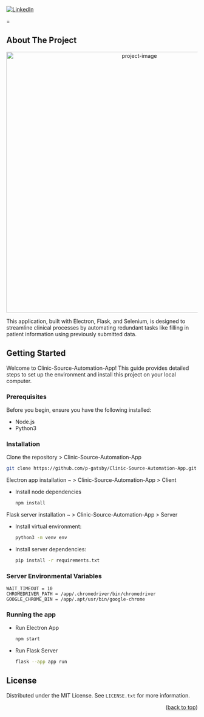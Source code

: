 <a name="readme-top"></a>
[![LinkedIn][linkedin-shield]][linkedin-url]

=

<!-- ABOUT THE PROJECT -->

## About The Project

<div align="center"> 
<img width="685" alt="project-image" src="https://github.com/p-gatsby/p-gatsby/assets/106583795/ae172f95-8654-44ef-871c-c6ed0de92e53">
</div>

This application, built with Electron, Flask, and Selenium, is designed to streamline clinical processes by automating redundant tasks like filling in patient information using previously submitted data.
<!-- GETTING STARTED -->

## Getting Started

Welcome to Clinic-Source-Automation-App! This guide provides detailed steps to set up the environment and install this project on your local computer.

### Prerequisites

Before you begin, ensure you have the following installed:

- Node.js
- Python3

### Installation

Clone the repository > Clinic-Source-Automation-App

  ```bash
  git clone https://github.com/p-gatsby/Clinic-Source-Automation-App.git
  ```

Electron app installation ~ > Clinic-Source-Automation-App > Client

- Install node dependencies
  ```sh
  npm install
  ```

Flask server installation ~ > Clinic-Source-Automation-App > Server

- Install virtual environment:

  ```sh
  python3 -m venv env
  ```

- Install server dependencies:

  ```sh
  pip install -r requirements.txt
  ```

### Server Environmental Variables

  ```
  WAIT_TIMEOUT = 10
  CHROMEDRIVER_PATH = /app/.chromedriver/bin/chromedriver
  GOOGLE_CHROME_BIN = /app/.apt/usr/bin/google-chrome
  ```

### Running the app

- Run Electron App
  ```sh
  npm start
  ```
- Run Flask Server
  ```sh
  flask --app app run
  ```

<!-- LICENSE -->

## License

Distributed under the MIT License. See `LICENSE.txt` for more information.

<p align="right">(<a href="#readme-top">back to top</a>)</p>

<!-- MARKDOWN LINKS & IMAGES -->

[linkedin-shield]: https://img.shields.io/badge/-LinkedIn-black.svg?style=for-the-badge&logo=linkedin&colorB=555
[linkedin-url]: https://linkedin.com/in/petergatsby
[product-screenshot]: images/screenshot.png
